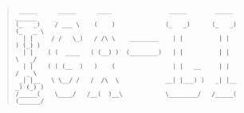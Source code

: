 > ```
>  _____      _____      ____                _____        _____   ______   
> (_   _)    / ___ \    (    )              (_   _)      (_   _) (_   _ \  
>   | |     / /   \_)   / /\ \    ________    | |          | |     ) (_) ) 
>   | |    ( (  ____   ( (__) )  (________)   | |          | |     \   _/  
>   | |    ( ( (__  )   )    (                | |   __     | |     /  _ \  
>  _| |__   \ \__/ /   /  /\  \             __| |___) )   _| |__  _) (_) ) 
> /_____(    \____/   /__(  )__\            \________/   /_____( (______/  
>```                                                                       
